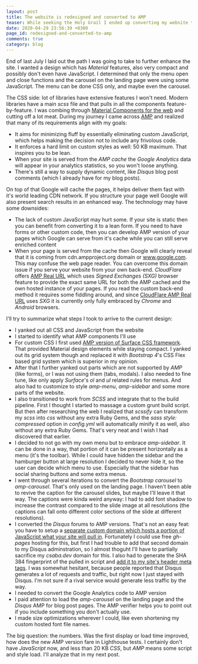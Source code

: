 ```yaml
---
layout: post
title: The website is redesigned and converted to AMP
teaser: While seeking the Holy Grail I ended up converting my website to AMP
date: 2020-04-29 23:56:39 +0300
page_id: redesigned-and-converted-to-amp
comments: true
category: blog
---
```

End of last July I laid out the path I was going to take to further enhance the site. I wanted a design which has _Material_ features, also very compact and possibly don't even have JavaScript. I determined that only the menu open and close functions and the carousel on the landing page were using some JavaScript. The menu can be done CSS only, and maybe even the carousel.

The CSS side: lot of libraries have extensive features I won't need. Modern libraries have a main _scss_ file and that pulls in all the components feature-by-feature. I was combing through [Material Components for the web](https://github.com/material-components/material-components-web) and cutting off a lot meat. During my journey I came across [AMP](https://amp.dev/) and realized that many of its requirements align with my goals:

* It aims for minimizing fluff by essentially eliminating custom JavaScript, which helps making the decision not to include any frivolous code.
* It enforces a hard limit on custom styles as well: 50 KB maximum. That inspires you to be lean.
* When your site is served from the _AMP cache_ the _Google Analytics_ data will appear in your analytics statistics, so you won't loose anything.
* There's still a way to supply dynamic content, like _Disqus_ blog post comments (which I already have for my blog posts).

On top of that Google will cache the pages, it helps deliver them fast with it's world leading CDN network. If you structure your page well Google will also present search results in an enhanced way. The technology may have some downsides:

* The lack of custom JavaScript may hurt some. If your site is static then you can benefit from converting it to a lean form. If you need to have forms or other custom code, then you can develop AMP version of your pages which Google can serve from it's cache while you can still serve enriched content
* When your page is served from the cache then Google will clearly reveal that it is coming from cdn.ampproject.org domain or www.google.com. This may confuse the web page reader. You can overcome this domain issue if you serve your website from your own back-end. _CloudFlare_ offers [AMP Real URL](https://support.cloudflare.com/hc/en-us/articles/360029367652-Understanding-Amp-Real-URL) which uses _Signed Exchanges (SXG)_ browser feature to provide the exact same URL for both the AMP cached and the own hosted instance of your pages. If you read the custom back-end method it requires some fiddling around, and since [CloudFlare AMP Real URL](https://support.cloudflare.com/hc/en-us/articles/360029367652-Understanding-Amp-Real-URL) uses _SXG_ it is currently only fully embraced by _Chrome_ and _Android_ browsers.

I'll try to summarize what steps I took to arrive to the current design:

* I yanked out all CSS and JavaScript from the website
* I started to identify what AMP components I'll use
* For custom CSS I first used [AMP version of Surface CSS framework](https://niutech.github.io/amp-surface/). That provided Material design elements while staying compact. I yanked out its grid system though and replaced it with _Bootstrap 4_'s CSS Flex based grid system which is superior in my opinion.
* After that I further yanked out parts which are not supported by _AMP_ (like forms), or I was not using them (tabs, modals). I also needed to fine tune, like only apply _Surface_'s _ol_ and _ul_ related rules for menus. And also had to customize to style _amp-menu_, _amp-sidebar_ and some more parts of the website.
* I also transitioned to work from _SCSS_ and integrate that to the build pipeline. First I thought I started to massage a custom grunt build script. But then after researching the web I realized that _scssify_ can transform my _scss_ into _css_ without any extra Ruby Gems, and the _sass style: compressed_ option in _config.yml_ will automatically minify it as well, also without any extra Ruby Gems. That's very neat and I wish I had discovered that earlier.
* I decided to not go with my own menu but to embrace _amp-sidebar_. It can be done in a way, that portion of it can be present horizontally as a menu (it's the toolbar). While I could have hidden the sidebar and the hamburger button at large resolution I decided to never hide it, so the user can decide which menu to use. Especially that the sidebar has social sharing buttons and some extra menus.
* I went through several iterations to convert the _Bootstrap carousel_ to _amp-carousel_. That's only used on the landing page. I haven't been able to revive the caption for the carousel slides, but maybe I'll leave it that way. The captions were kinda weird anyway: I had to add font shadow to increase the contrast compared to the slide image at all resolutions (the captions can fall onto different color sections of the slide at different resolutions).
* I converted the _Disqus_ forums to AMP versions. That's not an easy feat: you have to setup a [separate custom domain which hosts a portion of JavaScript what your site will pull in](https://github.com/CsabaDisqus/csabadisqus.github.io/blob/master/amp.html). Fortunately I could use free _gh-pages_ hosting for this, but first I had trouble to add that second domain to my Disqus adminstration, so I almost thoguht I'll have to partially sacrifice my _csaba.dev_ domain for this. I also had to generate the SHA 384 fingerprint of the pulled in script and [add it to my site's header meta tags](https://github.com/CsabaConsulting/csaba.page/blob/master/_includes/head.html#L30). I was somewhat hesitant, because people reported that Disqus generates a lot of requests and traffic, but right now I just stayed with Disqus. I'm not sure if a rival service would generate less traffic by the way.
* I needed to convert the Google Analytics code to AMP version
* I paid attention to load the _amp-carousel_ on the landing page and the _Disqus_ AMP for blog post pages. The AMP verifier helps you to point out if you include something you don't actually use.
* I made size optimizations wherever I could, like even shortening my custom hosted font file names.

The big question: the numbers. Was the first display or load time improved, how does the new AMP version fare in Lighthouse tests. I certainly don't have _JavaScript_ now, and less than 20 KB _CSS_, but _AMP_ means some script and style load. I'll analyze that in my next post.
